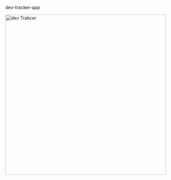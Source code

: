 dev-tracker-app

<img src="dev-tracker-app/public/img/DevTracker App.gif" alt="dev Trakcer" width="500">
